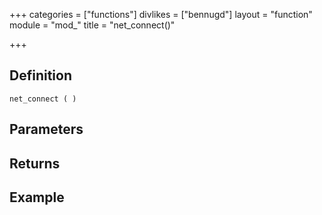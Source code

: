 +++
categories = ["functions"]
divlikes = ["bennugd"]
layout = "function"
module = "mod_"
title = "net_connect()"

+++

## Definition

    net_connect ( )

## Parameters

## Returns

## Example
